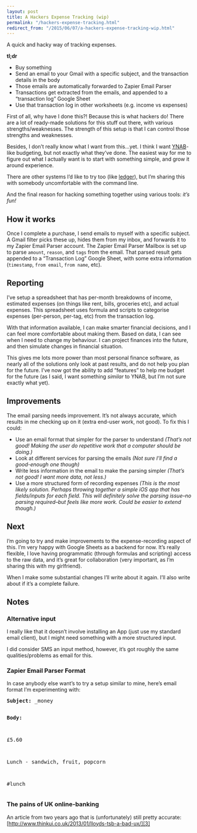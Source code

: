 ```yaml
---
layout: post
title: A Hackers Expense Tracking (wip)
permalink: "/hackers-expense-tracking.html"
redirect_from: "/2015/06/07/a-hackers-expense-tracking-wip.html"
---
```


A quick and hacky way of tracking expenses.

**tl;dr**

- Buy something
- Send an email to your Gmail with a specific subject, and the transaction details in the body
- Those emails are automatically forwarded to Zapier Email Parser
- Transactions get extracted from the emails, and appended to a “transaction log” Google Sheet
- Use that transaction log in other worksheets (e.g. income vs expenses)

First of all, why have I done this?! Because this is what hackers do! There are a lot of ready-made solutions for this stuff out there, with various strengths/weaknesses. The strength of this setup is that I can control those strengths and weaknesses.

Besides, I don’t really know what I want from this…yet. I think I want [YNAB][1]-like budgeting, but not exactly what they’ve done. The easiest way for me to figure out what I actually want is to start with something simple, and grow it around experience.

There are other systems I’d like to try too (like [ledger][2]), but I’m sharing this with somebody uncomfortable with the command line.

And the final reason for hacking something together using various tools: *it’s fun!*

## How it works

Once I complete a purchase, I send emails to myself with a specific subject. A Gmail filter picks these up, hides them from my inbox, and forwards it to my Zapier Email Parser account. The Zapier Email Parser Mailbox is set up to parse `amount`, `reason`, and `tags` from the email. That parsed result gets appended to a “Transaction Log” Google Sheet, with some extra information (`timestamp`, `from email`, `from name`, etc).

## Reporting

I’ve setup a spreadsheet that has per-month breakdowns of income, estimated expenses (on things like rent, bills, groceries etc), and actual expenses. This spreadsheet uses formula and scripts to categorise expenses (per-person, per-tag, etc) from the transaction log.

With that information available, I can make smarter financial decisions, and I can feel more comfortable about making them. Based on data, I can see when I need to change my behaviour. I can project finances into the future, and then simulate changes in financial situation.

This gives me lots more power than most personal finance software, as nearly all of the solutions only look at past results, and do not help you plan for the future. I’ve now got the ability to add “features” to help me budget for the future (as I said, I want something *similar* to YNAB, but I’m not sure exactly what yet).

## Improvements

The email parsing needs improvement. It’s not always accurate, which results in me checking up on it (extra end-user work, not good). To fix this I could:

- Use an email format that simpler for the parser to understand *(That’s not good! Making the user do repetitive work that a computer should be doing.)*
- Look at different services for parsing the emails *(Not sure I’ll find a good-enough one though)*
- Write less information in the email to make the parsing simpler *(That’s not good! I want more data, not less.)*
- Use a more structured form of recording expenses *(This is the most likely solution. Perhaps throwing together a simple iOS app that has fields/inputs for each field. This will definitely solve the parsing issue–no parsing required–but feels like more work. Could be easier to extend though.)*

## Next

I’m going to try and make improvements to the expense-recording aspect of this. I’m very happy with Google Sheets as a backend for now. It’s really flexible, I love having programmatic (through formulas and scripting) access to the raw data, and it’s great for collaboration (very important, as I’m sharing this with my girlfriend).

When I make some substantial changes I’ll write about it again. I’ll also write about if it’s a complete failure.

## Notes

### Alternative input

I really like that it doesn’t involve installing an App (just use my standard email client), but I might need something with a more structured input.

I did consider SMS an input method, however, it’s got roughly the same qualities/problems as email for this.

### Zapier Email Parser Format

In case anybody else want’s to try a setup similar to mine, here’s email format I’m experimenting with:

<div class="island">
<pre>
<strong>Subject:</strong> _money

<strong>Body:</strong>

£5.60

Lunch - sandwich, fruit, popcorn

#lunch
</pre>
</div>

### The pains of UK online-banking

An article from two years ago that is (unfortunately) still pretty accurate: [http://www.thinkui.co.uk/2013/01/lloyds-tsb-a-bad-ux/][3]

[1]:	https://www.youneedabudget.com/
[2]:	http://www.ledger-cli.org/
[3]:	http://www.thinkui.co.uk/2013/01/lloyds-tsb-a-bad-ux/